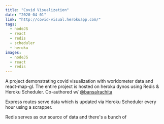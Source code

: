 ```yaml
---
title: "Covid Visualization"
date: "2020-04-01"
link: "http://covid-visual.herokuapp.com/"
tags: 
  - nodeJS
  - react
  - redis
  - scheduler
  - heroku
images:
  - nodeJS
  - react
  - redis
---
```


A project demonstrating covid visualization with worldometer data and react-map-gl. The entire project is hosted on heroku dynos using Redis & Heroku Scheduler.
Co-authored w/ [@bansalrachita](https://github.com/bansalrachita)

Express routes serve data which is updated via Heroku Scheduler every hour using a scrapper.

Redis serves as our source of data and there's a bunch of 

